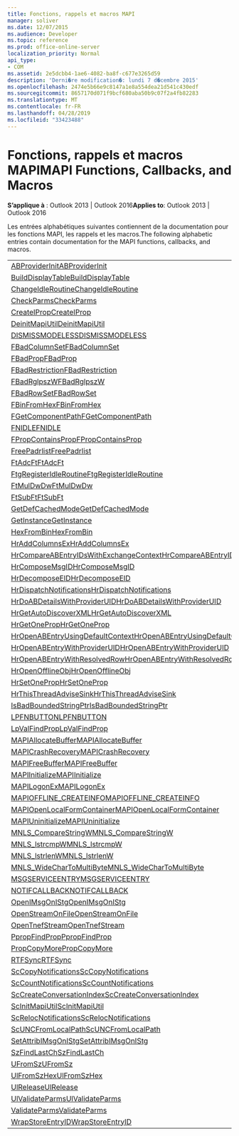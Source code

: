 ```yaml
---
title: Fonctions, rappels et macros MAPI
manager: soliver
ms.date: 12/07/2015
ms.audience: Developer
ms.topic: reference
ms.prod: office-online-server
localization_priority: Normal
api_type:
- COM
ms.assetid: 2e5dcbb4-1ae6-4082-ba8f-c677e3265d59
description: 'Derni�re modification�: lundi 7 d�cembre 2015'
ms.openlocfilehash: 2474e5b66e9c8147a1e8a554dea21d541c430edf
ms.sourcegitcommit: 8657170d071f9bcf680aba50b9c07f2a4fb82283
ms.translationtype: MT
ms.contentlocale: fr-FR
ms.lasthandoff: 04/28/2019
ms.locfileid: "33423488"
---
```

# <a name="mapi-functions-callbacks-and-macros"></a><span data-ttu-id="3775e-103">Fonctions, rappels et macros MAPI</span><span class="sxs-lookup"><span data-stu-id="3775e-103">MAPI Functions, Callbacks, and Macros</span></span>

 
  
<span data-ttu-id="3775e-104">**S’applique à** : Outlook 2013 | Outlook 2016</span><span class="sxs-lookup"><span data-stu-id="3775e-104">**Applies to**: Outlook 2013 | Outlook 2016</span></span> 
  
<span data-ttu-id="3775e-105">Les entrées alphabétiques suivantes contiennent de la documentation pour les fonctions MAPI, les rappels et les macros.</span><span class="sxs-lookup"><span data-stu-id="3775e-105">The following alphabetic entries contain documentation for the MAPI functions, callbacks, and macros.</span></span> 
  
|||
|:-----|:-----|
|[<span data-ttu-id="3775e-106">ABProviderInit</span><span class="sxs-lookup"><span data-stu-id="3775e-106">ABProviderInit</span></span>](abproviderinit.md) <br/> |[<span data-ttu-id="3775e-107">ACCELERATEABSDI</span><span class="sxs-lookup"><span data-stu-id="3775e-107">ACCELERATEABSDI</span></span>](accelerateabsdi.md) <br/> |
|[<span data-ttu-id="3775e-108">BuildDisplayTable</span><span class="sxs-lookup"><span data-stu-id="3775e-108">BuildDisplayTable</span></span>](builddisplaytable.md) <br/> |[<span data-ttu-id="3775e-109">CALLERRELEASE</span><span class="sxs-lookup"><span data-stu-id="3775e-109">CALLERRELEASE</span></span>](callerrelease.md) <br/> |
|[<span data-ttu-id="3775e-110">ChangeIdleRoutine</span><span class="sxs-lookup"><span data-stu-id="3775e-110">ChangeIdleRoutine</span></span>](changeidleroutine.md) <br/> |[<span data-ttu-id="3775e-111">CheckParameters</span><span class="sxs-lookup"><span data-stu-id="3775e-111">CheckParameters</span></span>](checkparms.md) <br/> |
|[<span data-ttu-id="3775e-112">CheckParms</span><span class="sxs-lookup"><span data-stu-id="3775e-112">CheckParms</span></span>](checkparms.md) <br/> |[<span data-ttu-id="3775e-113">CloseIMsgSession</span><span class="sxs-lookup"><span data-stu-id="3775e-113">CloseIMsgSession</span></span>](closeimsgsession.md) <br/> |
|[<span data-ttu-id="3775e-114">CreateIProp</span><span class="sxs-lookup"><span data-stu-id="3775e-114">CreateIProp</span></span>](createiprop.md) <br/> |[<span data-ttu-id="3775e-115">CreateTable</span><span class="sxs-lookup"><span data-stu-id="3775e-115">CreateTable</span></span>](createtable.md) <br/> |
|[<span data-ttu-id="3775e-116">DeinitMapiUtil</span><span class="sxs-lookup"><span data-stu-id="3775e-116">DeinitMapiUtil</span></span>](deinitmapiutil.md) <br/> |[<span data-ttu-id="3775e-117">DeregisterIdleRoutine</span><span class="sxs-lookup"><span data-stu-id="3775e-117">DeregisterIdleRoutine</span></span>](deregisteridleroutine.md) <br/> |
|[<span data-ttu-id="3775e-118">DISMISSMODELESS</span><span class="sxs-lookup"><span data-stu-id="3775e-118">DISMISSMODELESS</span></span>](dismissmodeless.md) <br/> |[<span data-ttu-id="3775e-119">EnableIdleRoutine</span><span class="sxs-lookup"><span data-stu-id="3775e-119">EnableIdleRoutine</span></span>](enableidleroutine.md) <br/> |
|[<span data-ttu-id="3775e-120">FBadColumnSet</span><span class="sxs-lookup"><span data-stu-id="3775e-120">FBadColumnSet</span></span>](fbadcolumnset.md) <br/> |[<span data-ttu-id="3775e-121">FBadEntryList</span><span class="sxs-lookup"><span data-stu-id="3775e-121">FBadEntryList</span></span>](fbadentrylist.md) <br/> |
|[<span data-ttu-id="3775e-122">FBadProp</span><span class="sxs-lookup"><span data-stu-id="3775e-122">FBadProp</span></span>](fbadprop.md) <br/> |[<span data-ttu-id="3775e-123">FBadPropTag</span><span class="sxs-lookup"><span data-stu-id="3775e-123">FBadPropTag</span></span>](fbadproptag.md) <br/> |
|[<span data-ttu-id="3775e-124">FBadRestriction</span><span class="sxs-lookup"><span data-stu-id="3775e-124">FBadRestriction</span></span>](fbadrestriction.md) <br/> |[<span data-ttu-id="3775e-125">FBadRglpNameID</span><span class="sxs-lookup"><span data-stu-id="3775e-125">FBadRglpNameID</span></span>](fbadrglpnameid.md) <br/> |
|[<span data-ttu-id="3775e-126">FBadRglpszW</span><span class="sxs-lookup"><span data-stu-id="3775e-126">FBadRglpszW</span></span>](fbadrglpszw.md) <br/> |[<span data-ttu-id="3775e-127">FBadRow</span><span class="sxs-lookup"><span data-stu-id="3775e-127">FBadRow</span></span>](fbadrow.md) <br/> |
|[<span data-ttu-id="3775e-128">FBadRowSet</span><span class="sxs-lookup"><span data-stu-id="3775e-128">FBadRowSet</span></span>](fbadrowset.md) <br/> |[<span data-ttu-id="3775e-129">FBadSortOrderSet</span><span class="sxs-lookup"><span data-stu-id="3775e-129">FBadSortOrderSet</span></span>](fbadsortorderset.md) <br/> |
|[<span data-ttu-id="3775e-130">FBinFromHex</span><span class="sxs-lookup"><span data-stu-id="3775e-130">FBinFromHex</span></span>](fbinfromhex.md) <br/> |[<span data-ttu-id="3775e-131">FEqualNames</span><span class="sxs-lookup"><span data-stu-id="3775e-131">FEqualNames</span></span>](fequalnames.md) <br/> |
|[<span data-ttu-id="3775e-132">FGetComponentPath</span><span class="sxs-lookup"><span data-stu-id="3775e-132">FGetComponentPath</span></span>](fgetcomponentpath.md) <br/> |[<span data-ttu-id="3775e-133">FixMAPI</span><span class="sxs-lookup"><span data-stu-id="3775e-133">FixMAPI</span></span>](fixmapi.md) <br/> |
|[<span data-ttu-id="3775e-134">FNIDLE</span><span class="sxs-lookup"><span data-stu-id="3775e-134">FNIDLE</span></span>](fnidle.md) <br/> |[<span data-ttu-id="3775e-135">FPropCompareProp</span><span class="sxs-lookup"><span data-stu-id="3775e-135">FPropCompareProp</span></span>](fpropcompareprop.md) <br/> |
|[<span data-ttu-id="3775e-136">FPropContainsProp</span><span class="sxs-lookup"><span data-stu-id="3775e-136">FPropContainsProp</span></span>](fpropcontainsprop.md) <br/> |[<span data-ttu-id="3775e-137">FPropExists</span><span class="sxs-lookup"><span data-stu-id="3775e-137">FPropExists</span></span>](fpropexists.md) <br/> |
|[<span data-ttu-id="3775e-138">FreePadrlist</span><span class="sxs-lookup"><span data-stu-id="3775e-138">FreePadrlist</span></span>](freepadrlist.md) <br/> |[<span data-ttu-id="3775e-139">FreeProws</span><span class="sxs-lookup"><span data-stu-id="3775e-139">FreeProws</span></span>](freeprows.md) <br/> |
|[<span data-ttu-id="3775e-140">FtAdcFt</span><span class="sxs-lookup"><span data-stu-id="3775e-140">FtAdcFt</span></span>](ftadcft.md) <br/> |[<span data-ttu-id="3775e-141">FtAddFt</span><span class="sxs-lookup"><span data-stu-id="3775e-141">FtAddFt</span></span>](ftaddft.md) <br/> |
|[<span data-ttu-id="3775e-142">FtgRegisterIdleRoutine</span><span class="sxs-lookup"><span data-stu-id="3775e-142">FtgRegisterIdleRoutine</span></span>](ftgregisteridleroutine.md) <br/> |[<span data-ttu-id="3775e-143">FtMulDw</span><span class="sxs-lookup"><span data-stu-id="3775e-143">FtMulDw</span></span>](ftmuldw.md) <br/> |
|[<span data-ttu-id="3775e-144">FtMulDwDw</span><span class="sxs-lookup"><span data-stu-id="3775e-144">FtMulDwDw</span></span>](ftmuldwdw.md) <br/> |[<span data-ttu-id="3775e-145">FtNegFt</span><span class="sxs-lookup"><span data-stu-id="3775e-145">FtNegFt</span></span>](ftnegft.md) <br/> |
|[<span data-ttu-id="3775e-146">FtSubFt</span><span class="sxs-lookup"><span data-stu-id="3775e-146">FtSubFt</span></span>](ftsubft.md) <br/> |[<span data-ttu-id="3775e-147">GetAttribIMsgOnIStg</span><span class="sxs-lookup"><span data-stu-id="3775e-147">GetAttribIMsgOnIStg</span></span>](getattribimsgonistg.md) <br/> |
|[<span data-ttu-id="3775e-148">GetDefCachedMode</span><span class="sxs-lookup"><span data-stu-id="3775e-148">GetDefCachedMode</span></span>](getdefcachedmode.md) <br/> |[<span data-ttu-id="3775e-149">GetDefCachedModeDownloadPubFoldFavs</span><span class="sxs-lookup"><span data-stu-id="3775e-149">GetDefCachedModeDownloadPubFoldFavs</span></span>](getdefcachedmodedownloadpubfoldfavs.md) <br/> |
|[<span data-ttu-id="3775e-150">GetInstance</span><span class="sxs-lookup"><span data-stu-id="3775e-150">GetInstance</span></span>](getinstance.md) <br/> |[<span data-ttu-id="3775e-151">GetTnefStreamCodepage</span><span class="sxs-lookup"><span data-stu-id="3775e-151">GetTnefStreamCodepage</span></span>](gettnefstreamcodepage.md) <br/> |
|[<span data-ttu-id="3775e-152">HexFromBin</span><span class="sxs-lookup"><span data-stu-id="3775e-152">HexFromBin</span></span>](hexfrombin.md) <br/> |[<span data-ttu-id="3775e-153">HrAddColumns</span><span class="sxs-lookup"><span data-stu-id="3775e-153">HrAddColumns</span></span>](hraddcolumns.md) <br/> |
|[<span data-ttu-id="3775e-154">HrAddColumnsEx</span><span class="sxs-lookup"><span data-stu-id="3775e-154">HrAddColumnsEx</span></span>](hraddcolumnsex.md) <br/> |[<span data-ttu-id="3775e-155">HrAllocAdviseSink</span><span class="sxs-lookup"><span data-stu-id="3775e-155">HrAllocAdviseSink</span></span>](hrallocadvisesink.md) <br/> |
|[<span data-ttu-id="3775e-156">HrCompareABEntryIDsWithExchangeContext</span><span class="sxs-lookup"><span data-stu-id="3775e-156">HrCompareABEntryIDsWithExchangeContext</span></span>](hrcompareabentryidswithexchangecontext.md) <br/> |[<span data-ttu-id="3775e-157">HrComposeEID</span><span class="sxs-lookup"><span data-stu-id="3775e-157">HrComposeEID</span></span>](hrcomposeeid.md) <br/> |
|[<span data-ttu-id="3775e-158">HrComposeMsgID</span><span class="sxs-lookup"><span data-stu-id="3775e-158">HrComposeMsgID</span></span>](hrcomposemsgid.md) <br/> |[<span data-ttu-id="3775e-159">HrCreateOfflineObj</span><span class="sxs-lookup"><span data-stu-id="3775e-159">HrCreateOfflineObj</span></span>](hrcreateofflineobj.md) <br/> |
|[<span data-ttu-id="3775e-160">HrDecomposeEID</span><span class="sxs-lookup"><span data-stu-id="3775e-160">HrDecomposeEID</span></span>](hrdecomposeeid.md) <br/> |[<span data-ttu-id="3775e-161">HrDecomposeMsgID</span><span class="sxs-lookup"><span data-stu-id="3775e-161">HrDecomposeMsgID</span></span>](hrdecomposemsgid.md) <br/> |
|[<span data-ttu-id="3775e-162">HrDispatchNotifications</span><span class="sxs-lookup"><span data-stu-id="3775e-162">HrDispatchNotifications</span></span>](hrdispatchnotifications.md) <br/> |[<span data-ttu-id="3775e-163">HrDoABDetailsWithExchangeContext</span><span class="sxs-lookup"><span data-stu-id="3775e-163">HrDoABDetailsWithExchangeContext</span></span>](hrdoabdetailswithexchangecontext.md) <br/> |
|[<span data-ttu-id="3775e-164">HrDoABDetailsWithProviderUID</span><span class="sxs-lookup"><span data-stu-id="3775e-164">HrDoABDetailsWithProviderUID</span></span>](hrdoabdetailswithprovideruid.md) <br/> |[<span data-ttu-id="3775e-165">HrEntryIDFromSz</span><span class="sxs-lookup"><span data-stu-id="3775e-165">HrEntryIDFromSz</span></span>](hrentryidfromsz.md) <br/> |
|[<span data-ttu-id="3775e-166">HrGetAutoDiscoverXML</span><span class="sxs-lookup"><span data-stu-id="3775e-166">HrGetAutoDiscoverXML</span></span>](hrgetautodiscoverxml.md) <br/> |[<span data-ttu-id="3775e-167">HrGetGALFromEmsmdbUID</span><span class="sxs-lookup"><span data-stu-id="3775e-167">HrGetGALFromEmsmdbUID</span></span>](hrgetgalfromemsmdbuid.md) <br/> |
|[<span data-ttu-id="3775e-168">HrGetOneProp</span><span class="sxs-lookup"><span data-stu-id="3775e-168">HrGetOneProp</span></span>](hrgetoneprop.md) <br/> |[<span data-ttu-id="3775e-169">HrIStorageFromStream</span><span class="sxs-lookup"><span data-stu-id="3775e-169">HrIStorageFromStream</span></span>](hristoragefromstream.md) <br/> |
|[<span data-ttu-id="3775e-170">HrOpenABEntryUsingDefaultContext</span><span class="sxs-lookup"><span data-stu-id="3775e-170">HrOpenABEntryUsingDefaultContext</span></span>](hropenabentryusingdefaultcontext.md) <br/> |[<span data-ttu-id="3775e-171">HrOpenABEntryWithExchangeContext</span><span class="sxs-lookup"><span data-stu-id="3775e-171">HrOpenABEntryWithExchangeContext</span></span>](hropenabentrywithexchangecontext.md) <br/> |
|[<span data-ttu-id="3775e-172">HrOpenABEntryWithProviderUID</span><span class="sxs-lookup"><span data-stu-id="3775e-172">HrOpenABEntryWithProviderUID</span></span>](hropenabentrywithprovideruid.md) <br/> |[<span data-ttu-id="3775e-173">HrOpenABEntryWithProviderUIDSupport</span><span class="sxs-lookup"><span data-stu-id="3775e-173">HrOpenABEntryWithProviderUIDSupport</span></span>](hropenabentrywithprovideruidsupport.md) <br/> |
|[<span data-ttu-id="3775e-174">HrOpenABEntryWithResolvedRow</span><span class="sxs-lookup"><span data-stu-id="3775e-174">HrOpenABEntryWithResolvedRow</span></span>](hropenabentrywithresolvedrow.md) <br/> |[<span data-ttu-id="3775e-175">HrOpenABEntryWithSupport</span><span class="sxs-lookup"><span data-stu-id="3775e-175">HrOpenABEntryWithSupport</span></span>](hropenabentrywithsupport.md) <br/> |
|[<span data-ttu-id="3775e-176">HrOpenOfflineObj</span><span class="sxs-lookup"><span data-stu-id="3775e-176">HrOpenOfflineObj</span></span>](hropenofflineobj.md) <br/> |[<span data-ttu-id="3775e-177">HrQueryAllRows</span><span class="sxs-lookup"><span data-stu-id="3775e-177">HrQueryAllRows</span></span>](hrqueryallrows.md) <br/> |
|[<span data-ttu-id="3775e-178">HrSetOneProp</span><span class="sxs-lookup"><span data-stu-id="3775e-178">HrSetOneProp</span></span>](hrsetoneprop.md) <br/> |[<span data-ttu-id="3775e-179">HrSzFromEntryID</span><span class="sxs-lookup"><span data-stu-id="3775e-179">HrSzFromEntryID</span></span>](hrszfromentryid.md) <br/> |
|[<span data-ttu-id="3775e-180">HrThisThreadAdviseSink</span><span class="sxs-lookup"><span data-stu-id="3775e-180">HrThisThreadAdviseSink</span></span>](hrthisthreadadvisesink.md) <br/> |[<span data-ttu-id="3775e-181">HrValidateIPMSubtree</span><span class="sxs-lookup"><span data-stu-id="3775e-181">HrValidateIPMSubtree</span></span>](hrvalidateipmsubtree.md) <br/> |
|[<span data-ttu-id="3775e-182">IsBadBoundedStringPtr</span><span class="sxs-lookup"><span data-stu-id="3775e-182">IsBadBoundedStringPtr</span></span>](isbadboundedstringptr.md) <br/> |[<span data-ttu-id="3775e-183">LAUNCHWIZARDENTRY</span><span class="sxs-lookup"><span data-stu-id="3775e-183">LAUNCHWIZARDENTRY</span></span>](launchwizardentry.md) <br/> |
|[<span data-ttu-id="3775e-184">LPFNBUTTON</span><span class="sxs-lookup"><span data-stu-id="3775e-184">LPFNBUTTON</span></span>](lpfnbutton.md) <br/> |[<span data-ttu-id="3775e-185">LPropCompareProp</span><span class="sxs-lookup"><span data-stu-id="3775e-185">LPropCompareProp</span></span>](lpropcompareprop.md) <br/> |
|[<span data-ttu-id="3775e-186">LpValFindProp</span><span class="sxs-lookup"><span data-stu-id="3775e-186">LpValFindProp</span></span>](lpvalfindprop.md) <br/> |[<span data-ttu-id="3775e-187">MAPIAdminProfiles</span><span class="sxs-lookup"><span data-stu-id="3775e-187">MAPIAdminProfiles</span></span>](mapiadminprofiles.md) <br/> |
|[<span data-ttu-id="3775e-188">MAPIAllocateBuffer</span><span class="sxs-lookup"><span data-stu-id="3775e-188">MAPIAllocateBuffer</span></span>](mapiallocatebuffer.md) <br/> |[<span data-ttu-id="3775e-189">MAPIAllocateMore</span><span class="sxs-lookup"><span data-stu-id="3775e-189">MAPIAllocateMore</span></span>](mapiallocatemore.md) <br/> |
|[<span data-ttu-id="3775e-190">MAPICrashRecovery</span><span class="sxs-lookup"><span data-stu-id="3775e-190">MAPICrashRecovery</span></span>](mapicrashrecovery.md) <br/> |[<span data-ttu-id="3775e-191">MAPIDeInitIdle</span><span class="sxs-lookup"><span data-stu-id="3775e-191">MAPIDeInitIdle</span></span>](mapideinitidle.md) <br/> |
|[<span data-ttu-id="3775e-192">MAPIFreeBuffer</span><span class="sxs-lookup"><span data-stu-id="3775e-192">MAPIFreeBuffer</span></span>](mapifreebuffer.md) <br/> |[<span data-ttu-id="3775e-193">MAPIGetDefaultMalloc</span><span class="sxs-lookup"><span data-stu-id="3775e-193">MAPIGetDefaultMalloc</span></span>](mapigetdefaultmalloc.md) <br/> |
|[<span data-ttu-id="3775e-194">MAPIInitialize</span><span class="sxs-lookup"><span data-stu-id="3775e-194">MAPIInitialize</span></span>](mapiinitialize.md) <br/> |[<span data-ttu-id="3775e-195">MAPIInitIdle</span><span class="sxs-lookup"><span data-stu-id="3775e-195">MAPIInitIdle</span></span>](mapiinitidle.md) <br/> |
|[<span data-ttu-id="3775e-196">MAPILogonEx</span><span class="sxs-lookup"><span data-stu-id="3775e-196">MAPILogonEx</span></span>](mapilogonex.md) <br/> |[<span data-ttu-id="3775e-197">MAPIOFFLINE_AGGREGATEINFO</span><span class="sxs-lookup"><span data-stu-id="3775e-197">MAPIOFFLINE_AGGREGATEINFO</span></span>](mapioffline_aggregateinfo.md) <br/> |
|[<span data-ttu-id="3775e-198">MAPIOFFLINE_CREATEINFO</span><span class="sxs-lookup"><span data-stu-id="3775e-198">MAPIOFFLINE_CREATEINFO</span></span>](mapioffline_createinfo.md) <br/> |[<span data-ttu-id="3775e-199">MAPIOpenFormMgr</span><span class="sxs-lookup"><span data-stu-id="3775e-199">MAPIOpenFormMgr</span></span>](mapiopenformmgr.md) <br/> |
|[<span data-ttu-id="3775e-200">MAPIOpenLocalFormContainer</span><span class="sxs-lookup"><span data-stu-id="3775e-200">MAPIOpenLocalFormContainer</span></span>](mapiopenlocalformcontainer.md) <br/> |[<span data-ttu-id="3775e-201">MAPIReallocateBuffer</span><span class="sxs-lookup"><span data-stu-id="3775e-201">MAPIReallocateBuffer</span></span>](mapireallocatebuffer.md) <br/> |
|[<span data-ttu-id="3775e-202">MAPIUninitialize</span><span class="sxs-lookup"><span data-stu-id="3775e-202">MAPIUninitialize</span></span>](mapiuninitialize.md) <br/> |[<span data-ttu-id="3775e-203">MapStorageSCode</span><span class="sxs-lookup"><span data-stu-id="3775e-203">MapStorageSCode</span></span>](mapstoragescode.md) <br/> |
|[<span data-ttu-id="3775e-204">MNLS_CompareStringW</span><span class="sxs-lookup"><span data-stu-id="3775e-204">MNLS_CompareStringW</span></span>](mnls_comparestringw.md) <br/> |[<span data-ttu-id="3775e-205">MNLS_IsBadStringPtrW</span><span class="sxs-lookup"><span data-stu-id="3775e-205">MNLS_IsBadStringPtrW</span></span>](mnls_isbadstringptrw.md) <br/> |
|[<span data-ttu-id="3775e-206">MNLS_lstrcmpW</span><span class="sxs-lookup"><span data-stu-id="3775e-206">MNLS_lstrcmpW</span></span>](mnls_lstrcmpw.md) <br/> |[<span data-ttu-id="3775e-207">MNLS_lstrcpyW</span><span class="sxs-lookup"><span data-stu-id="3775e-207">MNLS_lstrcpyW</span></span>](mnls_lstrcpyw.md) <br/> |
|[<span data-ttu-id="3775e-208">MNLS_lstrlenW</span><span class="sxs-lookup"><span data-stu-id="3775e-208">MNLS_lstrlenW</span></span>](mnls_lstrlenw.md) <br/> |[<span data-ttu-id="3775e-209">MNLS_MultiByteToWideChar</span><span class="sxs-lookup"><span data-stu-id="3775e-209">MNLS_MultiByteToWideChar</span></span>](mnls_multibytetowidechar.md) <br/> |
|[<span data-ttu-id="3775e-210">MNLS_WideCharToMultiByte</span><span class="sxs-lookup"><span data-stu-id="3775e-210">MNLS_WideCharToMultiByte</span></span>](mnls_widechartomultibyte.md) <br/> |[<span data-ttu-id="3775e-211">MSGCALLRELEASE</span><span class="sxs-lookup"><span data-stu-id="3775e-211">MSGCALLRELEASE</span></span>](msgcallrelease.md) <br/> |
|[<span data-ttu-id="3775e-212">MSGSERVICEENTRY</span><span class="sxs-lookup"><span data-stu-id="3775e-212">MSGSERVICEENTRY</span></span>](msgserviceentry.md) <br/> |[<span data-ttu-id="3775e-213">MSProviderInit</span><span class="sxs-lookup"><span data-stu-id="3775e-213">MSProviderInit</span></span>](msproviderinit.md) <br/> |
|[<span data-ttu-id="3775e-214">NOTIFCALLBACK</span><span class="sxs-lookup"><span data-stu-id="3775e-214">NOTIFCALLBACK</span></span>](notifcallback.md) <br/> |[<span data-ttu-id="3775e-215">NSTServiceEntry</span><span class="sxs-lookup"><span data-stu-id="3775e-215">NSTServiceEntry</span></span>](nstserviceentry.md) <br/> |
|[<span data-ttu-id="3775e-216">OpenIMsgOnIStg</span><span class="sxs-lookup"><span data-stu-id="3775e-216">OpenIMsgOnIStg</span></span>](openimsgonistg.md) <br/> |[<span data-ttu-id="3775e-217">OpenIMsgSession</span><span class="sxs-lookup"><span data-stu-id="3775e-217">OpenIMsgSession</span></span>](openimsgsession.md) <br/> |
|[<span data-ttu-id="3775e-218">OpenStreamOnFile</span><span class="sxs-lookup"><span data-stu-id="3775e-218">OpenStreamOnFile</span></span>](openstreamonfile.md) <br/> |[<span data-ttu-id="3775e-219">OpenStreamOnFileW</span><span class="sxs-lookup"><span data-stu-id="3775e-219">OpenStreamOnFileW</span></span>](openstreamonfilew.md) <br/> |
|[<span data-ttu-id="3775e-220">OpenTnefStream</span><span class="sxs-lookup"><span data-stu-id="3775e-220">OpenTnefStream</span></span>](opentnefstream.md) <br/> |[<span data-ttu-id="3775e-221">OpenTnefStreamEx</span><span class="sxs-lookup"><span data-stu-id="3775e-221">OpenTnefStreamEx</span></span>](opentnefstreamex.md) <br/> |
|[<span data-ttu-id="3775e-222">PpropFindProp</span><span class="sxs-lookup"><span data-stu-id="3775e-222">PpropFindProp</span></span>](ppropfindprop.md) <br/> |[<span data-ttu-id="3775e-223">PreprocessMessage</span><span class="sxs-lookup"><span data-stu-id="3775e-223">PreprocessMessage</span></span>](preprocessmessage.md) <br/> |
|[<span data-ttu-id="3775e-224">PropCopyMore</span><span class="sxs-lookup"><span data-stu-id="3775e-224">PropCopyMore</span></span>](propcopymore.md) <br/> |[<span data-ttu-id="3775e-225">RemovePreprocessInfo</span><span class="sxs-lookup"><span data-stu-id="3775e-225">RemovePreprocessInfo</span></span>](removepreprocessinfo.md) <br/> |
|[<span data-ttu-id="3775e-226">RTFSync</span><span class="sxs-lookup"><span data-stu-id="3775e-226">RTFSync</span></span>](rtfsync.md) <br/> |[<span data-ttu-id="3775e-227">ScBinFromHexBounded</span><span class="sxs-lookup"><span data-stu-id="3775e-227">ScBinFromHexBounded</span></span>](scbinfromhexbounded.md) <br/> |
|[<span data-ttu-id="3775e-228">ScCopyNotifications</span><span class="sxs-lookup"><span data-stu-id="3775e-228">ScCopyNotifications</span></span>](sccopynotifications.md) <br/> |[<span data-ttu-id="3775e-229">ScCopyProps</span><span class="sxs-lookup"><span data-stu-id="3775e-229">ScCopyProps</span></span>](sccopyprops.md) <br/> |
|[<span data-ttu-id="3775e-230">ScCountNotifications</span><span class="sxs-lookup"><span data-stu-id="3775e-230">ScCountNotifications</span></span>](sccountnotifications.md) <br/> |[<span data-ttu-id="3775e-231">ScCountProps</span><span class="sxs-lookup"><span data-stu-id="3775e-231">ScCountProps</span></span>](sccountprops.md) <br/> |
|[<span data-ttu-id="3775e-232">ScCreateConversationIndex</span><span class="sxs-lookup"><span data-stu-id="3775e-232">ScCreateConversationIndex</span></span>](sccreateconversationindex.md) <br/> |[<span data-ttu-id="3775e-233">ScDupPropset</span><span class="sxs-lookup"><span data-stu-id="3775e-233">ScDupPropset</span></span>](scduppropset.md) <br/> |
|[<span data-ttu-id="3775e-234">ScInitMapiUtil</span><span class="sxs-lookup"><span data-stu-id="3775e-234">ScInitMapiUtil</span></span>](scinitmapiutil.md) <br/> |[<span data-ttu-id="3775e-235">ScLocalPathFromUNC</span><span class="sxs-lookup"><span data-stu-id="3775e-235">ScLocalPathFromUNC</span></span>](sclocalpathfromunc.md) <br/> |
|[<span data-ttu-id="3775e-236">ScRelocNotifications</span><span class="sxs-lookup"><span data-stu-id="3775e-236">ScRelocNotifications</span></span>](screlocnotifications.md) <br/> |[<span data-ttu-id="3775e-237">ScRelocProps</span><span class="sxs-lookup"><span data-stu-id="3775e-237">ScRelocProps</span></span>](screlocprops.md) <br/> |
|[<span data-ttu-id="3775e-238">ScUNCFromLocalPath</span><span class="sxs-lookup"><span data-stu-id="3775e-238">ScUNCFromLocalPath</span></span>](scuncfromlocalpath.md) <br/> |[<span data-ttu-id="3775e-239">SERVICEWIZARDDLGPROC</span><span class="sxs-lookup"><span data-stu-id="3775e-239">SERVICEWIZARDDLGPROC</span></span>](servicewizarddlgproc.md) <br/> |
|[<span data-ttu-id="3775e-240">SetAttribIMsgOnIStg</span><span class="sxs-lookup"><span data-stu-id="3775e-240">SetAttribIMsgOnIStg</span></span>](setattribimsgonistg.md) <br/> |[<span data-ttu-id="3775e-241">SzFindCh</span><span class="sxs-lookup"><span data-stu-id="3775e-241">SzFindCh</span></span>](szfindch.md) <br/> |
|[<span data-ttu-id="3775e-242">SzFindLastCh</span><span class="sxs-lookup"><span data-stu-id="3775e-242">SzFindLastCh</span></span>](szfindlastch.md) <br/> |[<span data-ttu-id="3775e-243">SzFindSz</span><span class="sxs-lookup"><span data-stu-id="3775e-243">SzFindSz</span></span>](szfindsz.md) <br/> |
|[<span data-ttu-id="3775e-244">UFromSz</span><span class="sxs-lookup"><span data-stu-id="3775e-244">UFromSz</span></span>](ufromsz.md) <br/> |[<span data-ttu-id="3775e-245">UlAddRef</span><span class="sxs-lookup"><span data-stu-id="3775e-245">UlAddRef</span></span>](uladdref.md) <br/> |
|[<span data-ttu-id="3775e-246">UlFromSzHex</span><span class="sxs-lookup"><span data-stu-id="3775e-246">UlFromSzHex</span></span>](ulfromszhex.md) <br/> |[<span data-ttu-id="3775e-247">UlPropSize</span><span class="sxs-lookup"><span data-stu-id="3775e-247">UlPropSize</span></span>](ulpropsize.md) <br/> |
|[<span data-ttu-id="3775e-248">UlRelease</span><span class="sxs-lookup"><span data-stu-id="3775e-248">UlRelease</span></span>](ulrelease.md) <br/> |[<span data-ttu-id="3775e-249">UlValidateParameters</span><span class="sxs-lookup"><span data-stu-id="3775e-249">UlValidateParameters</span></span>](ulvalidateparameters.md) <br/> |
|[<span data-ttu-id="3775e-250">UlValidateParms</span><span class="sxs-lookup"><span data-stu-id="3775e-250">UlValidateParms</span></span>](ulvalidateparms.md) <br/> |[<span data-ttu-id="3775e-251">ValidateParameters</span><span class="sxs-lookup"><span data-stu-id="3775e-251">ValidateParameters</span></span>](validateparameters.md) <br/> |
|[<span data-ttu-id="3775e-252">ValidateParms</span><span class="sxs-lookup"><span data-stu-id="3775e-252">ValidateParms</span></span>](validateparms.md) <br/> |[<span data-ttu-id="3775e-253">WIZARDENTRY</span><span class="sxs-lookup"><span data-stu-id="3775e-253">WIZARDENTRY</span></span>](wizardentry.md) <br/> |
|[<span data-ttu-id="3775e-254">WrapStoreEntryID</span><span class="sxs-lookup"><span data-stu-id="3775e-254">WrapStoreEntryID</span></span>](wrapstoreentryid.md) <br/> |[<span data-ttu-id="3775e-255">XPProviderInit</span><span class="sxs-lookup"><span data-stu-id="3775e-255">XPProviderInit</span></span>](xpproviderinit.md) <br/> |
   

